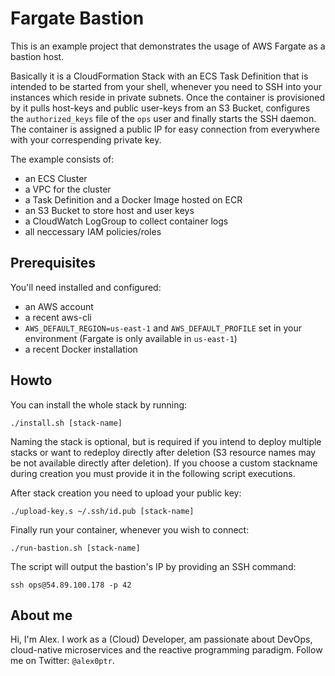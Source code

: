 # Fargate Bastion
This is an example project that demonstrates the usage of AWS Fargate as a bastion host.

Basically it is a CloudFormation Stack with an ECS Task Definition that is intended to be started from your shell, whenever you need to SSH into your instances which reside in private subnets. Once the container is provisioned by it pulls host-keys and public user-keys from an S3 Bucket, configures the `authorized_keys` file of the `ops` user and finally starts the SSH daemon. The container is assigned a public IP for easy connection from everywhere with your correspending private key. 

The example consists of:
* an ECS Cluster 
* a VPC for the cluster
* a Task Definition and a Docker Image hosted on ECR
* an S3 Bucket to store host and user keys
* a CloudWatch LogGroup to collect container logs
* all neccessary IAM policies/roles

## Prerequisites
You'll need installed and configured:

* an AWS account
* a recent aws-cli
* `AWS_DEFAULT_REGION=us-east-1` and `AWS_DEFAULT_PROFILE` set in your environment (Fargate is only available in `us-east-1`)
* a recent Docker installation

## Howto

You can install the whole stack by running:
```
./install.sh [stack-name]
```

Naming the stack is optional, but is required if you intend to deploy multiple stacks or want to redeploy directly after deletion (S3 resource names may be not available directly after deletion). If you choose a custom stackname during creation you must provide it in the following script executions.

After stack creation you need to upload your public key:
```
./upload-key.s ~/.ssh/id.pub [stack-name]
```

Finally run your container, whenever you wish to connect:
```
./run-bastion.sh [stack-name]
```

The script will output the bastion's IP by providing an SSH command:
```
ssh ops@54.89.100.178 -p 42
```


## About me
Hi, I'm Alex. I work as a (Cloud) Developer, am passionate about DevOps, cloud-native microservices and the reactive programming paradigm. Follow me on Twitter: `@alex0ptr`.

